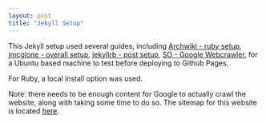 ```yaml
---
layout: post
title: "Jekyll Setup"
---
```


This Jekyll setup used several guides, including
[Archwiki - ruby setup](https://wiki.archlinux.org/index.php/Ruby),
[jmcglone - overall setup](http://jmcglone.com/guides/github-pages/),
[jekyllrb - post setup](https://jekyllrb.com/docs/step-by-step/08-blogging/),
[SO - Google Webcrawler](https://stackoverflow.com/questions/10376009/how-send-to-google-ping-after-add-new-post/13989836#13989836),
for a Ubuntu based machine to test before deploying to Github Pages.

For Ruby, a local install option was used.

Note: there needs to be enough content for Google to actually crawl the website, along
with taking some time to do so. The sitemap for this website is located
[here](/sitemap.xml).
